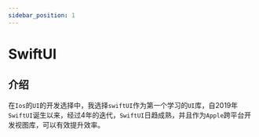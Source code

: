 ```yaml
---
sidebar_position: 1
---
```


# SwiftUI

## 介绍

在`Ios`的`UI`的开发选择中，我选择`swiftUI`作为第一个学习的`UI`库，自2019年`SwiftUI`诞生以来，经过4年的迭代，`SwiftUI`日趋成熟，并且作为`Apple`跨平台开发视图库，可以有效提升效率。
